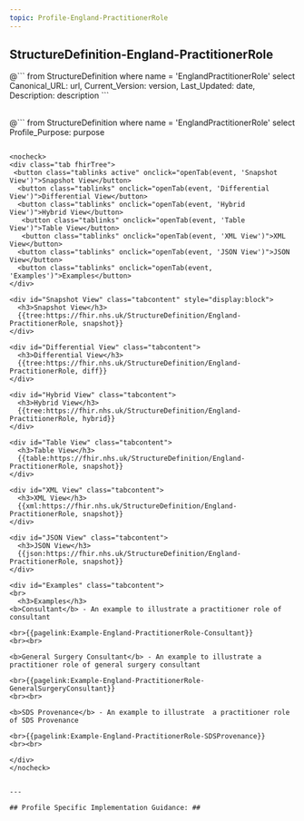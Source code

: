 ```yaml
---
topic: Profile-England-PractitionerRole
---
```


## StructureDefinition-England-PractitionerRole

<div id="transpose">
@```
from
	StructureDefinition
where
	name = 'EnglandPractitionerRole'
select
	Canonical_URL: url,
  Current_Version: version,
  Last_Updated: date,
	Description: description
```
</div>
<br>

@```
from
	StructureDefinition
where
	name = 'EnglandPractitionerRole'
select
	Profile_Purpose: purpose
```

<nocheck>
<div class="tab fhirTree">
 <button class="tablinks active" onclick="openTab(event, 'Snapshot View')">Snapshot View</button>
  <button class="tablinks" onclick="openTab(event, 'Differential View')">Differential View</button>
  <button class="tablinks" onclick="openTab(event, 'Hybrid View')">Hybrid View</button>
   <button class="tablinks" onclick="openTab(event, 'Table View')">Table View</button>
   <button class="tablinks" onclick="openTab(event, 'XML View')">XML View</button>
  <button class="tablinks" onclick="openTab(event, 'JSON View')">JSON View</button>
  <button class="tablinks" onclick="openTab(event, 'Examples')">Examples</button>
</div>

<div id="Snapshot View" class="tabcontent" style="display:block">
  <h3>Snapshot View</h3>
  {{tree:https://fhir.nhs.uk/StructureDefinition/England-PractitionerRole, snapshot}}
</div>

<div id="Differential View" class="tabcontent">
  <h3>Differential View</h3>
  {{tree:https://fhir.nhs.uk/StructureDefinition/England-PractitionerRole, diff}}
</div>

<div id="Hybrid View" class="tabcontent">
  <h3>Hybrid View</h3>
  {{tree:https://fhir.nhs.uk/StructureDefinition/England-PractitionerRole, hybrid}}
</div>

<div id="Table View" class="tabcontent">
  <h3>Table View</h3>
  {{table:https://fhir.nhs.uk/StructureDefinition/England-PractitionerRole, snapshot}}
</div>

<div id="XML View" class="tabcontent">
  <h3>XML View</h3>
  {{xml:https://fhir.nhs.uk/StructureDefinition/England-PractitionerRole, snapshot}}
</div>

<div id="JSON View" class="tabcontent">
  <h3>JSON View</h3>
  {{json:https://fhir.nhs.uk/StructureDefinition/England-PractitionerRole, snapshot}}
</div>

<div id="Examples" class="tabcontent">
<br>
  <h3>Examples</h3>
<b>Consultant</b> - An example to illustrate a practitioner role of consultant

<br>{{pagelink:Example-England-PractitionerRole-Consultant}}
<br><br>

<b>General Surgery Consultant</b> - An example to illustrate a practitioner role of general surgery consultant

<br>{{pagelink:Example-England-PractitionerRole-GeneralSurgeryConsultant}}
<br><br>

<b>SDS Provenance</b> - An example to illustrate  a practitioner role of SDS Provenance

<br>{{pagelink:Example-England-PractitionerRole-SDSProvenance}}
<br><br>

</div>
</nocheck>


---

## Profile Specific Implementation Guidance: ##

